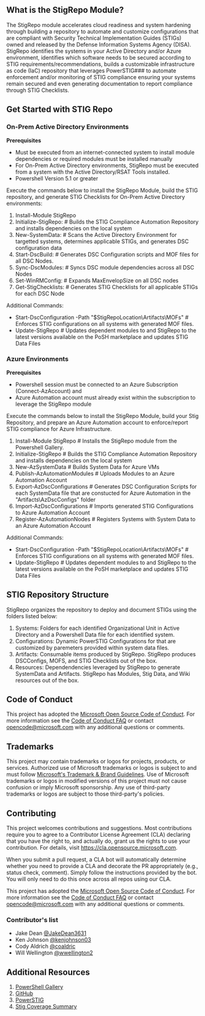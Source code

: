 ## What is the StigRepo Module?

The StigRepo module accelerates cloud readiness and system hardening through building a repository to automate and customize configurations that are compliant with Security Technical Implementation Guides (STIGs) owned and released by the Defense Information Systems Agency (DISA). StigRepo identifies the systems in your Active Directory and/or Azure environment, identifies which software needs to be secured according to STIG requirements/recommendations, builds a customizable infrastructure as code (IaC) repository that leverages PowerSTIG### to automate enforcement and/or monitoring of STIG compliance ensuring your systems remain secured and even generating documentation to report compliance through STIG Checklists.

## Get Started with STIG Repo

### On-Prem Active Directory Environments

**Prerequisites**
- Must be executed from an internet-connected system to install module dependencies or required modules must be installed manually 
- For On-Prem Active Directory environments, StigRepo must be executed from a system with the Active Directory/RSAT Tools installed.
- Powershell Version 5.1 or greater

Execute the commands below to install the StigRepo Module, build the STIG repository, and generate STIG Checklists for On-Prem Active Directory environments:
1. Install-Module StigRepo
2. Initialize-StigRepo: # Builds the STIG Compliance Automation Repository and installs dependencies on the local system
3. New-SystemData:      # Scans the Active Directory Environment for targetted systems, determines applicable STIGs, and generates DSC configuration data
4. Start-DscBuild:      # Generates DSC Configuration scripts and MOF files for all DSC Nodes.
5. Sync-DscModules:     # Syncs DSC module dependencies across all DSC Nodes
6. Set-WinRMConfig:     # Expands MaxEnvelopSize on all DSC nodes
7. Get-StigChecklists:  # Generates STIG Checklists for all applicable STIGs for each DSC Node

Additional Commands:
- Start-DscConfiguration -Path "$StigRepoLocation\Artifacts\MOFs" # Enforces STIG configurations on all systems with generated MOF files. 
- Update-StigRepo # Updates dependent modules to and StigRepo to the latest versions available on the PoSH marketplace and updates STIG Data Files

### Azure Environments 

**Prerequisites**
- Powershell session must be connected to an Azure Subscription (Connect-AzAccount) and 
- Azure Automation account must already exist within the subscription to leverage the StigRepo module

Execute the commands below to install the StigRepo Module, build your Stig Repository, and prepare an Azure Automation account to enforce/report STIG compliance for Azure Infrastructure.
1. Install-Module StigRepo          # Installs the StigRepo module from the Powershell Gallery.
2. Initialize-StigRepo              # Builds the STIG Compliance Automation Repository and installs dependencies on the local system
3. New-AzSystemData                 # Builds System Data for Azure VMs
4. Publish-AzAutomationModules      # Uploads Modules to an Azure Automation Account
5. Export-AzDscConfigurations       # Generates DSC Configuration Scripts for each SystemData file that are constucted for Azure Automation in the "Artifacts\AzDscConfigs" folder
6. Import-AzDscConfigurations       # Imports generated STIG Configurations to Azure Automation Account
7. Register-AzAutomationNodes       # Registers Systems with System Data to an Azure Automation Account

Additional Commands:
- Start-DscConfiguration -Path "$StigRepoLocation\Artifacts\MOFs" # Enforces STIG configurations on all systems with generated MOF files. 
- Update-StigRepo # Updates dependent modules to and StigRepo to the latest versions available on the PoSH marketplace and updates STIG Data Files

## STIG Repository Structure

StigRepo organizes the repository to deploy and document STIGs using the folders listed below:
1. Systems: Folders for each identified Organizational Unit in Active Directory and a Powershell Data file for each identified system.
2. Configurations: Dynamic PowerSTIG Configurations for that are customized by paremeters provided within system data files.
3. Artifacts: Consumable items produced by StigRepo. StigRepo produces DSCConfigs, MOFS, and STIG Checklists out of the box.
4. Resources: Dependendencies leveraged by StigRepo to generate SystemData and Artifacts. StigRepo has Modules, Stig Data, and Wiki resources out of the box.

## Code of Conduct

This project has adopted the [Microsoft Open Source Code of Conduct](https://opensource.microsoft.com/codeofconduct/).
For more information see the [Code of Conduct FAQ](https://opensource.microsoft.com/codeofconduct/faq/)
or contact [opencode@microsoft.com](mailto:opencode@microsoft.com) with any additional questions
or comments.

## Trademarks

This project may contain trademarks or logos for projects, products, or services. Authorized use of Microsoft 
trademarks or logos is subject to and must follow 
[Microsoft's Trademark & Brand Guidelines](https://www.microsoft.com/en-us/legal/intellectualproperty/trademarks/usage/general).
Use of Microsoft trademarks or logos in modified versions of this project must not cause confusion or imply Microsoft sponsorship.
Any use of third-party trademarks or logos are subject to those third-party's policies.

## Contributing

This project welcomes contributions and suggestions.  Most contributions require you to agree to a
Contributor License Agreement (CLA) declaring that you have the right to, and actually do, grant us
the rights to use your contribution. For details, visit https://cla.opensource.microsoft.com.

When you submit a pull request, a CLA bot will automatically determine whether you need to provide
a CLA and decorate the PR appropriately (e.g., status check, comment). Simply follow the instructions
provided by the bot. You will only need to do this once across all repos using our CLA.

This project has adopted the [Microsoft Open Source Code of Conduct](https://opensource.microsoft.com/codeofconduct/).
For more information see the [Code of Conduct FAQ](https://opensource.microsoft.com/codeofconduct/faq/) or
contact [opencode@microsoft.com](mailto:opencode@microsoft.com) with any additional questions or comments.

### Contributor's list

* Jake Dean [@JakeDean3631](https://github.com/JakeDean3631)
* Ken Johnson   [@kenjohnson03](https://github.com/kenjohnson03)
* Cody Aldrich  [@coaldric](https://github.com/coaldric)
* Will Wellington [@wwellington2](https://github.com/wwellington2)

## Additional Resources

1. [PowerShell Gallery]("https://www.powershellgallery.com/packages/StigRepo/")
2. [GitHub]("https://github.com/microsoft/StigRepo")
3. [PowerSTIG](https://github.com/microsoft/PowerStig)
4. [Stig Coverage Summary](https://github.com/Microsoft/PowerStig/wiki/StigCoverageSummary)